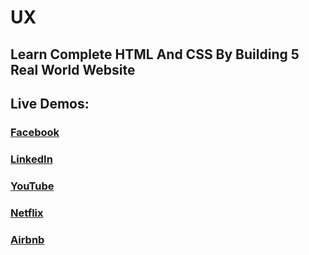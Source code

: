 # UX
## Learn Complete HTML And CSS By Building 5 Real World Website

## Live Demos:
### [Facebook](https://ljf74.github.io/ux/socialBook)
### [LinkedIn](https://ljf74.github.io/ux/linkedIn)
### [YouTube](https://ljf74.github.io/ux/youtube)
### [Netflix](https://ljf74.github.io/ux/netflix)
### [Airbnb](https://ljf74.github.io/ux/airbnb)